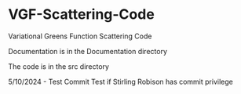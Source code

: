 # VGF-Scattering-Code
Variational Greens Function Scattering Code

Documentation is in the Documentation directory 

The code is in the src directory

5/10/2024 - Test Commit
Test if Stirling Robison has commit privilege
